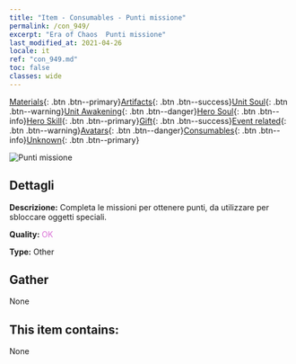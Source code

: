 ```yaml
---
title: "Item - Consumables - Punti missione"
permalink: /con_949/
excerpt: "Era of Chaos  Punti missione"
last_modified_at: 2021-04-26
locale: it
ref: "con_949.md"
toc: false
classes: wide
---
```

 [Materials](/ItemsIT/){: .btn .btn--primary}[Artifacts](/ItemsIT/Artifacts/){: .btn .btn--success}[Unit Soul](/ItemsIT/UnitSoul/){: .btn .btn--warning}[Unit Awakening](/ItemsIT/UnitAwakening/){: .btn .btn--danger}[Hero Soul](/ItemsIT/HeroSoul/){: .btn .btn--info}[Hero Skill](/ItemsIT/HeroSkill/){: .btn .btn--primary}[Gift](/ItemsIT/Gift/){: .btn .btn--success}[Event related](/ItemsIT/Events/){: .btn .btn--warning}[Avatars](/ItemsIT/Avatars/){: .btn .btn--danger}[Consumables](/ItemsIT/Consumables/){: .btn .btn--info}[Unknown](/ItemsIT/Unknown/){: .btn .btn--primary}

 ![Punti missione](/images/t/i_40044.png)

## Dettagli
 **Descrizione:** Completa le missioni per ottenere punti, da utilizzare per sbloccare oggetti speciali.

 **Quality:** <span style="color: #DA70D6">OK</span>

 **Type:** Other

## Gather

  None

## This item contains:

  None

